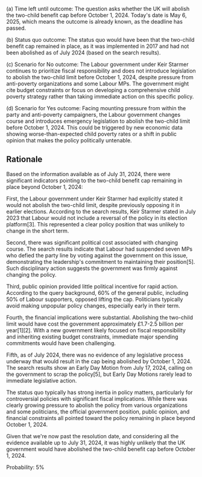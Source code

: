 (a) Time left until outcome: The question asks whether the UK will abolish the two-child benefit cap before October 1, 2024. Today's date is May 6, 2025, which means the outcome is already known, as the deadline has passed.

(b) Status quo outcome: The status quo would have been that the two-child benefit cap remained in place, as it was implemented in 2017 and had not been abolished as of July 2024 (based on the search results).

(c) Scenario for No outcome: The Labour government under Keir Starmer continues to prioritize fiscal responsibility and does not introduce legislation to abolish the two-child limit before October 1, 2024, despite pressure from anti-poverty organizations and some Labour MPs. The government might cite budget constraints or focus on developing a comprehensive child poverty strategy rather than taking immediate action on this specific policy.

(d) Scenario for Yes outcome: Facing mounting pressure from within the party and anti-poverty campaigners, the Labour government changes course and introduces emergency legislation to abolish the two-child limit before October 1, 2024. This could be triggered by new economic data showing worse-than-expected child poverty rates or a shift in public opinion that makes the policy politically untenable.

## Rationale

Based on the information available as of July 31, 2024, there were significant indicators pointing to the two-child benefit cap remaining in place beyond October 1, 2024:

First, the Labour government under Keir Starmer had explicitly stated it would not abolish the two-child limit, despite previously opposing it in earlier elections. According to the search results, Keir Starmer stated in July 2023 that Labour would not include a reversal of the policy in its election platform[3]. This represented a clear policy position that was unlikely to change in the short term.

Second, there was significant political cost associated with changing course. The search results indicate that Labour had suspended seven MPs who defied the party line by voting against the government on this issue, demonstrating the leadership's commitment to maintaining their position[5]. Such disciplinary action suggests the government was firmly against changing the policy.

Third, public opinion provided little political incentive for rapid action. According to the query background, 60% of the general public, including 50% of Labour supporters, opposed lifting the cap. Politicians typically avoid making unpopular policy changes, especially early in their term.

Fourth, the financial implications were substantial. Abolishing the two-child limit would have cost the government approximately £1.7-2.5 billion per year[1][2]. With a new government likely focused on fiscal responsibility and inheriting existing budget constraints, immediate major spending commitments would have been challenging.

Fifth, as of July 2024, there was no evidence of any legislative process underway that would result in the cap being abolished by October 1, 2024. The search results show an Early Day Motion from July 17, 2024, calling on the government to scrap the policy[5], but Early Day Motions rarely lead to immediate legislative action.

The status quo typically has strong inertia in policy matters, particularly for controversial policies with significant fiscal implications. While there was clearly growing pressure to abolish the policy from various organizations and some politicians, the official government position, public opinion, and financial constraints all pointed toward the policy remaining in place beyond October 1, 2024.

Given that we're now past the resolution date, and considering all the evidence available up to July 31, 2024, it was highly unlikely that the UK government would have abolished the two-child benefit cap before October 1, 2024.

Probability: 5%